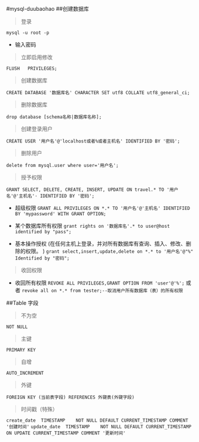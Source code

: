 #mysql-duubaohao
##创建数据库
> 登录
 
`mysql -u root -p`

* 输入密码

>立即启用修改

`FLUSH   PRIVILEGES; `
>创建数据库

`CREATE DATABASE '数据库名' CHARACTER SET utf8 COLLATE utf8_general_ci;`
>删除数据库

`drop database [schema名称|数据库名称];`
>创建登录用户

`CREATE USER '用户名'@'localhost或者%或者主机名'
  IDENTIFIED BY '密码';`
>删除用户

`delete from mysql.user where user='用户名';`
>授予权限

`GRANT SELECT, DELETE, CREATE, INSERT, UPDATE ON travel.* TO '用户名'@'主机名'·
IDENTIFIED BY '密码';`

* 超级权限
` GRANT ALL PRIVILEGES ON *.* TO '用户名'@'主机名' IDENTIFIED BY 'mypassword' WITH GRANT OPTION;   `

* 某个数据库所有权限
`grant rights on '数据库名'.* to user@host identified by "pass";`

* 基本操作授权
(在任何主机上登录，并对所有数据库有查询、插入、修改、删除的权限。 )
`grant select,insert,update,delete on *.* to '用户名'@"%" Identified by "密码";`

>收回权限

* 收回所有权限
`REVOKE ALL PRIVILEGES,GRANT OPTION FROM 'user'@'%';`
或者
`revoke all on *.* from tester;--取消用户所有数据库（表）的所有权限`

##Table 字段
>不为空

`NOT NULL `
>主键

`PRIMARY KEY`
>自增

`AUTO_INCREMENT` 
>外键

`FOREIGN KEY (当前表字段) REFERENCES 外键表(外键字段)`
>时间戳（特殊）

`create_date  TIMESTAMP    NOT NULL DEFAULT CURRENT_TIMESTAMP COMMENT '创建时间'`
`update_date  TIMESTAMP    NOT NULL DEFAULT CURRENT_TIMESTAMP ON UPDATE CURRENT_TIMESTAMP COMMENT '更新时间'`